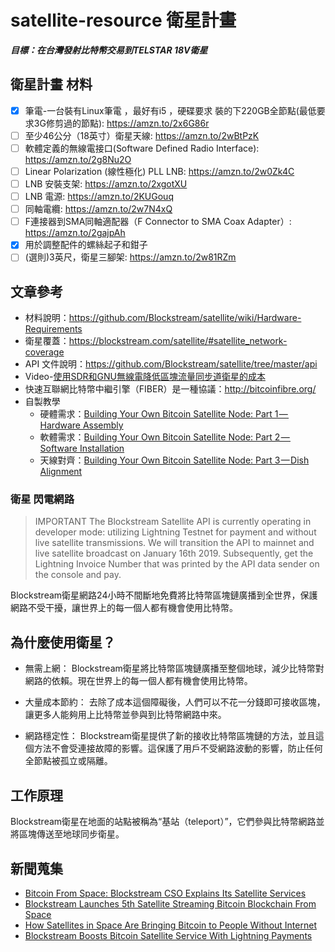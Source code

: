 # satellite-resource 衛星計畫
***目標：在台灣發射比特幣交易到TELSTAR 18V衛星***

## 衛星計畫 材料
- [x] 筆電-一台裝有Linux筆電 ，最好有i5 ，硬碟要求 裝的下220GB全節點(最低要求3G修剪過的節點): https://amzn.to/2x6G86r
- [ ] 至少46公分（18英寸）衛星天線: https://amzn.to/2wBtPzK
- [ ] 軟體定義的無線電接口(Software Defined Radio Interface): https://amzn.to/2g8Nu2O
- [ ] Linear Polarization (線性極化) PLL LNB: https://amzn.to/2w0Zk4C
- [ ] LNB 安裝支架: https://amzn.to/2xgotXU
- [ ] LNB 電源: https://amzn.to/2KUGouq
- [ ] 同軸電纜: https://amzn.to/2w7N4xQ
- [ ] F連接器到SMA同軸適配器（F Connector to SMA Coax Adapter）: https://amzn.to/2gajpAh
- [x] 用於調整配件的螺絲起子和鉗子
- [ ] (選則)3英尺，衛星三腳架: https://amzn.to/2w81RZm

## 文章參考
* 材料說明：https://github.com/Blockstream/satellite/wiki/Hardware-Requirements
* 衛星覆蓋：https://blockstream.com/satellite/#satellite_network-coverage
* API 文件說明：https://github.com/Blockstream/satellite/tree/master/api
* Video-[使用SDR和GNU無線電降低區塊流量同步道衛星的成本](https://www.youtube.com/watch?v=o1N6zjOgmFA&t=158s)
* 快速互聯網比特幣中繼引擎（FIBER）是一種協議：http://bitcoinfibre.org/
* 自製教學
  * 硬體需求：[Building Your Own Bitcoin Satellite Node: Part 1 — Hardware Assembly](/article/building-your-own-bitcoin-satellite-node-part1.md)
  * 軟體需求：[Building Your Own Bitcoin Satellite Node: Part 2 — Software Installation](/article/building-your-own-bitcoin-satellite-node-part2.md)
  * 天線對齊：[Building Your Own Bitcoin Satellite Node: Part 3 — Dish Alignment](/article/building-your-own-bitcoin-satellite-node-part3.md)

### 衛星 閃電網路
> IMPORTANT The Blockstream Satellite API is currently operating in developer mode: utilizing Lightning Testnet for payment and without live satellite transmissions. We will transition the API to mainnet and live satellite broadcast on January 16th 2019.
> Subsequently, get the Lightning Invoice Number that was printed by the API data sender on the console and pay.


Blockstream衛星網路24小時不間斷地免費將比特幣區塊鏈廣播到全世界，保護網路不受干擾，讓世界上的每一個人都有機會使用比特幣。

## 為什麼使用衛星？
* 無需上網：
    Blockstream衛星將比特幣區塊鏈廣播至整個地球，減少比特幣對網路的依賴。現在世界上的每一個人都有機會使用比特幣。

* 大量成本節約：
    去除了成本這個障礙後，人們可以不花一分錢即可接收區塊，讓更多人能夠用上比特幣並參與到比特幣網路中來。

* 網路穩定性：
    Blockstream衛星提供了新的接收比特幣區塊鏈的方法，並且這個方法不會受連接故障的影響。這保護了用戶不受網路波動的影響，防止任何全節點被孤立或隔離。

## 工作原理
Blockstream衛星在地面的站點被稱為“基站（teleport）”，它們參與比特幣網路並將區塊傳送至地球同步衛星。

## 新聞蒐集
* [Bitcoin From Space: Blockstream CSO Explains Its Satellite Services](https://cointelegraph.com/news/bitcoin-from-space-blockstream-cso-explains-its-satellite-services)
* [Blockstream Launches 5th Satellite Streaming Bitcoin Blockchain From Space](https://cointelegraph.com/news/blockstream-launches-5th-satellite-streaming-bitcoin-blockchain-from-space)
* [How Satellites in Space Are Bringing Bitcoin to People Without Internet](https://blockexplorer.com/news/satellites-bring-bitcoin-to-people-without-internet/)
* [Blockstream Boosts Bitcoin Satellite Service With Lightning Payments](https://www.coindesk.com/blockstream-boosts-bitcoin-satellite-service-with-lightning-payments)